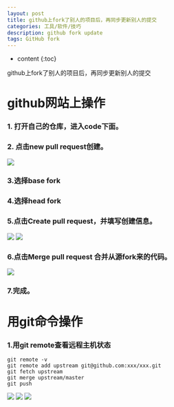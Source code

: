 ```yaml
---
layout: post
title: github上fork了别人的项目后，再同步更新别人的提交
categories: 工具/软件/技巧
description: github fork update
tags: GitHub fork
---
```

* content
{:toc}
<div class="postImg" style="background-image:url(http://ovl1kjv88.bkt.clouddn.com/media/github-logo.png)"></div>

github上fork了别人的项目后，再同步更新别人的提交





# github网站上操作

### 1. 打开自己的仓库，进入code下面。
### 2. 点击new pull request创建。


![](http://ovl1kjv88.bkt.clouddn.com/media/15012096825773.png)


### 3.选择base fork

### 4.选择head fork

### 5.点击Create pull request，并填写创建信息。
![](http://ovl1kjv88.bkt.clouddn.com/media/15012096994606.png)
![](http://ovl1kjv88.bkt.clouddn.com/media/15012097059876.png)

### 6.点击Merge pull request 合并从源fork来的代码。
![](http://ovl1kjv88.bkt.clouddn.com/media/15012097289236.png)


### 7.完成。

# 用git命令操作

### 1.用git remote查看远程主机状态

```
git remote -v 
git remote add upstream git@github.com:xxx/xxx.git
git fetch upstream
git merge upstream/master
git push 
```
![](http://ovl1kjv88.bkt.clouddn.com/media/15012097709892.jpg)
![](http://ovl1kjv88.bkt.clouddn.com/media/15012097803958.jpg)
![](http://ovl1kjv88.bkt.clouddn.com/media/15012097890762.jpg)



